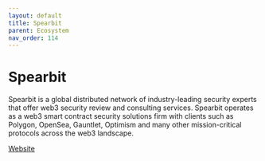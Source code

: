 ```yaml
---
layout: default
title: Spearbit
parent: Ecosystem
nav_order: 114
---
```

# Spearbit

Spearbit is a global distributed network of industry-leading security experts that offer web3 security review and consulting services. Spearbit operates as a web3 smart contract security solutions firm with clients such as Polygon, OpenSea, Gauntlet, Optimism and many other mission-critical protocols across the web3 landscape.

[Website](https://spearbit.com/)